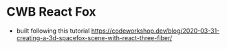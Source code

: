# CWB React Fox
- built following this tutorial https://codeworkshop.dev/blog/2020-03-31-creating-a-3d-spacefox-scene-with-react-three-fiber/